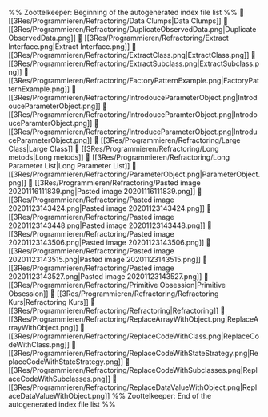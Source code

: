 %% Zoottelkeeper: Beginning of the autogenerated index file list  %%
📄 [[3Res/Programmieren/Refractoring/Data Clumps|Data Clumps]]
📄 [[3Res/Programmieren/Refractoring/DuplicateObservedData.png|DuplicateObservedData.png]]
📄 [[3Res/Programmieren/Refractoring/Extract Interface.png|Extract Interface.png]]
📄 [[3Res/Programmieren/Refractoring/ExtractClass.png|ExtractClass.png]]
📄 [[3Res/Programmieren/Refractoring/ExtractSubclass.png|ExtractSubclass.png]]
📄 [[3Res/Programmieren/Refractoring/FactoryPatternExample.png|FactoryPatternExample.png]]
📄 [[3Res/Programmieren/Refractoring/IntrodouceParameterObject.png|IntrodouceParameterObject.png]]
📄 [[3Res/Programmieren/Refractoring/IntrodouceParamterObject.png|IntrodouceParamterObject.png]]
📄 [[3Res/Programmieren/Refractoring/IntroduceParameterObject.png|IntroduceParameterObject.png]]
📄 [[3Res/Programmieren/Refractoring/Large Class|Large Class]]
📄 [[3Res/Programmieren/Refractoring/Long metods|Long metods]]
📄 [[3Res/Programmieren/Refractoring/Long Parameter List|Long Parameter List]]
📄 [[3Res/Programmieren/Refractoring/ParameterObject.png|ParameterObject.png]]
📄 [[3Res/Programmieren/Refractoring/Pasted image 20201116111839.png|Pasted image 20201116111839.png]]
📄 [[3Res/Programmieren/Refractoring/Pasted image 20201123143424.png|Pasted image 20201123143424.png]]
📄 [[3Res/Programmieren/Refractoring/Pasted image 20201123143448.png|Pasted image 20201123143448.png]]
📄 [[3Res/Programmieren/Refractoring/Pasted image 20201123143506.png|Pasted image 20201123143506.png]]
📄 [[3Res/Programmieren/Refractoring/Pasted image 20201123143515.png|Pasted image 20201123143515.png]]
📄 [[3Res/Programmieren/Refractoring/Pasted image 20201123143527.png|Pasted image 20201123143527.png]]
📄 [[3Res/Programmieren/Refractoring/Primitive Obsession|Primitive Obsession]]
📄 [[3Res/Programmieren/Refractoring/Refractoring Kurs|Refractoring Kurs]]
📄 [[3Res/Programmieren/Refractoring/Refractoring|Refractoring]]
📄 [[3Res/Programmieren/Refractoring/ReplaceArrayWithObject.png|ReplaceArrayWithObject.png]]
📄 [[3Res/Programmieren/Refractoring/ReplaceCodeWithClass.png|ReplaceCodeWithClass.png]]
📄 [[3Res/Programmieren/Refractoring/ReplaceCodeWithStateStrategy.png|ReplaceCodeWithStateStrategy.png]]
📄 [[3Res/Programmieren/Refractoring/ReplaceCodeWithSubclasses.png|ReplaceCodeWithSubclasses.png]]
📄 [[3Res/Programmieren/Refractoring/ReplaceDataValueWithObject.png|ReplaceDataValueWithObject.png]]
%% Zoottelkeeper: End of the autogenerated index file list  %%

